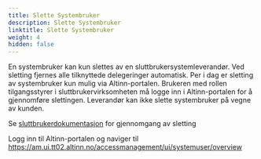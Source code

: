 ```yaml
---
title: Slette Systembruker
description: Slette Systembruker
linktitle: Slette Systembruker
weight: 4
hidden: false
---
```


En systembruker kan kun slettes av en sluttbrukersystemleverandør. Ved sletting fjernes alle tilknyttede delegeringer automatisk. Per i dag er sletting av systembruker kun mulig via Altinn-portalen. Brukeren med rollen tilgangsstyrer i sluttbrukervirksomheten må logge inn i Altinn-portalen for å gjennomføre slettingen. Leverandør kan ikke slette systembruker på vegne av kunden.

Se [sluttbrukerdokumentasjon](/nb/authorization/guides/end-user/system-user/delete-system-user/) for gjennomgang av sletting

Logg inn til Altinn-portalen og naviger til https://am.ui.tt02.altinn.no/accessmanagement/ui/systemuser/overview
